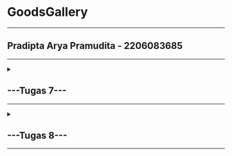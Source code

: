 # GoodsGallery
---
## Pradipta Arya Pramudita - 2206083685
---

<details>
<summary>

## ---Tugas 7---
---
</summary>

### Apa perbedaan utama antara stateless dan stateful widget dalam konteks pengembangan aplikasi Flutter?
---
Stateless widget adalah widget yang tidak memiliki state internal dan tidak dapat diubah setelah dibuat. Penggunaan stateless widget hanya memerlukan definisi tampilan widget tersebut dalam method build, lalu Flutter akan render tampilan.
<br>
Stateful widget adalah widget yang dapat memiliki state internal dan dapat melakukan perubahan atau pembaruan data. Saat state internal berubah, perlu memanggil method setState untuk memicu perubahan tampilan.

---
### Sebutkan seluruh widget yang kamu gunakan untuk menyelesaikan tugas ini dan jelaskan fungsinya masing-masing.
---
* Material: Untuk mengatur latar belakang dan tampilan.
* InkWell: Untuk memberikan respons ketika user menyentuh tampilan.
* Container: Unutk mengelola tampilan dan memberikan margin dan padding.
* Column: Untuk mengatur tampilan secara vertikal dalam satu column
* Icon: Untuk menampilkan icon dengan warna dan ukuran tertentu.
* Text: Untuk menampilkan text.
* SnackBar: Untuk menampilkan pesan pop-up kecil saat user berinteraksi.
* Scaffold: Untuk mengatur kerangka dasar aplikasi.
* AppBar: Untuk membuat Bar dalam aplikasi.
* GridView: Untuk membuat tata letak berbasis grid.
* Padding: Untuk memberikan padding pada tampilan.

---
### Jelaskan bagaimana cara kamu mengimplementasikan checklist di atas secara step-by-step (bukan hanya sekadar mengikuti tutorial)
---
Dimulai dengan membuat direktori baru dengan nama project yang diinginkan, lalu generate project flutter pada direktori tersebut. Dilanjut dengan memodifikasi file main.dart yang sudah ter-generate dengan import baru dan menghapus sebagian kode. Buat file baru bernama menu.dart pada folder yang sama dengan main.dart. Lalu import dari file main.dart.
<br>
Dilanjut dengan membuat stateless widget pada main.dart, dan membuat class yang extend stateless widget pada file menu.dart. Lengkapi file menu.dart dengan class yang diperlukan dan hal terakhir yang dilakukan adalah run project.

---

</details>
<details>
<summary>

## ---Tugas 8---
---
</summary>

###  Jelaskan perbedaan antara Navigator.push() dan Navigator.pushReplacement(), disertai dengan contoh mengenai penggunaan kedua metode tersebut yang tepat!
---
* <strong>Navigator.push()</strong> digunakan untuk menambah rute baru ke tumpukan navigasi, yang berarti rute sebelumnya tetap ada di dalam tumpukan navigasi dan user dapat kembali ke rute sebelumnya. 
<br> Contoh:

~~~
Navigator.push(
    context,
    MaterialPageRoute(
    builder: (context) => ShopFormPage(),
    ));
~~~
* <strong>Navigator.pushReplacement()</strong> digunakan untuk menggantikan rute saat ini dengan rute baru, yang berarti rute sebelumnya akan dihapus dari tumpukan navigasi.
<br> Contoh:

~~~
Navigator.pushReplacement(
    context,
    MaterialPageRoute(
    builder: (context) => MyHomePage(),
    ));
~~~
---
###  Jelaskan masing-masing layout widget pada Flutter dan konteks penggunaannya masing-masing!
---
1. <strong>Container:</strong> Berguna untuk mengatur tata letak dan tampilan elemen.
2. <strong>Row & Column:</strong> Berguna untuk mengatur elemen dalam baris dan kolom (horizontal dan vertikal) secara berurutan.
3. <strong>ListView: </strong> Berguna untuk menampilkan daftar elemen yang rolling vertikal ataupun horizontal.
4. <strong>Card: </strong> Berguna untuk membuat kartu berisi konten seperti gambar, teks, ataupun tidakan.
5. <strong>Align: </strong> Berguna untuk mengatur elemen dalam tata letak dengan presisi berdasarkan lokasi dalam kotak yang lebih besar.
6. <strong>Flow: </strong> Berguna untuk mengatur elemen dalam aliran (flow) berdasarkan algoritma tata letak yang khusus.
7. <strong>SizedBox: </strong> Berguna untuk menambahkan spasi berdasarkan lebar dan tinggi tertentu.

---
###  Sebutkan apa saja elemen input pada form yang kamu pakai pada tugas kali ini dan jelaskan mengapa kamu menggunakan elemen input tersebut!
---
* <strong>TextFormField untuk Nama: </strong> Digunakan untuk memasukkan nama item.
~~~
TextFormField(
    decoration: InputDecoration(
        hintText: "Nama Produk",
        labelText: "Nama Produk",
        border: OutlineInputBorder(
        borderRadius: BorderRadius.circular(5.0),
        ),
    ),
    onChanged: (String? value) {
        setState(() {
        _name = value!;
        });
    },
    validator: (String? value) {
        if (value == null || value.isEmpty) {
        return "Nama tidak boleh kosong!";
        }
        return null;
    },
),
~~~
* <strong>TextFormField untuk Harga: </strong> Digunakan untuk user input harga item.
~~~
TextFormField(
    decoration: InputDecoration(
        hintText: "Harga",
        labelText: "Harga",
        border: OutlineInputBorder(
        borderRadius: BorderRadius.circular(5.0),
        ),
    ),
    onChanged: (String? value) {
        setState(() {
        _price = int.parse(value!);
        });
    },
    validator: (String? value) {
        if (value == null || value.isEmpty) {
        return "Harga tidak boleh kosong!";
        }
        if (int.tryParse(value) == null) {
        return "Harga harus berupa angka!";
        }
        return null;
    },
),
~~~
* 3. <strong>TextFormField untuk Deskripsi Item: </strong> user dapat menulis deskripsi tentang item menggunakan TextField.


---
###  Bagaimana penerapan clean architecture pada aplikasi Flutter?
---
Penerapan Clean Architecture dalam pengembangan aplikasi Flutter melibatkan pemisahan kode menjadi lapisan yang berbeda dengan tanggung jawab yang jelas, memungkinkan pengembangan yang lebih modular, mudah diuji, dan mudah dipelihara. Berikut adalah penerapan Clean Architecture dalam Flutter:
* <strong>Presentation Layer: </strong> Berisi widget/screens dan Bloc untuk mengelola UI dan menampilkan data ke pengguna serta menangani interaksi pengguna.
* <strong>Domain Layer: </strong> Berisi entities, interactors, dan repository interfaces. Yang berguna untuk menyimpan aturan, validasi, dan definisi entitas.
* <strong>Data Layer: </strong> Berisi models, data sources, dan repository implementation. Yang berguna untuk mengelola akses data dan mengonversi data.

---
###  Jelaskan bagaimana cara kamu mengimplementasikan checklist di atas secara step-by-step! (bukan hanya sekadar mengikuti tutorial)
---
Dimulai dengan membuat folder baru pada lib yaitu screens dan widgets untuk merapikan manajemen file, dilanjut dengan membuat file shoplist_form.dart untuk form yang menerima input user. Lalu membuat kode untuk memvalidasi input dari user dengan ketentuan setiap input tidak boleh kosong dan harus sesuai dengan tipe data atribut modelnya. <br> 
Kemudian membuat drawer dan menghubungkan opsi tambah item yang berada pada drawer dan halaman utama ke shoplist_form.dart. Diakhiri dengan menghubungkan pada halaman utama. 
</details>